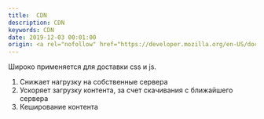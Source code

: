 ```yaml
---
title:  CDN
description: CDN
keywords: CDN
date: 2019-12-03 00:01:00
origin: <a rel="nofollow" href="https://developer.mozilla.org/en-US/docs/Glossary/CDN" target="_blank">MDN</a>
---
```


Широко применяется для доставки css и js. 

1) Снижает нагрузку на собственные сервера
2) Ускоряет загрузку контента, за счет скачивания с ближайшего сервера
3) Кеширование контента